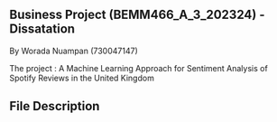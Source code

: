 ## Business Project (BEMM466_A_3_202324) - Dissatation
By Worada Nuampan (730047147)

The project : A Machine Learning Approach for Sentiment Analysis of Spotify Reviews in the United Kingdom 

## File Description
